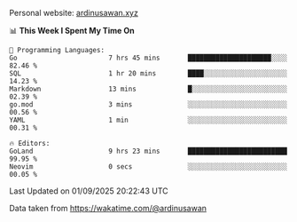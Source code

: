 Personal website: [ardinusawan.xyz](https://ardinusawan.xyz)

<!--START_SECTION:waka-->
📊 **This Week I Spent My Time On** 

```text
💬 Programming Languages: 
Go                       7 hrs 45 mins       █████████████████████░░░░   82.46 % 
SQL                      1 hr 20 mins        ████░░░░░░░░░░░░░░░░░░░░░   14.23 % 
Markdown                 13 mins             █░░░░░░░░░░░░░░░░░░░░░░░░   02.39 % 
go.mod                   3 mins              ░░░░░░░░░░░░░░░░░░░░░░░░░   00.56 % 
YAML                     1 min               ░░░░░░░░░░░░░░░░░░░░░░░░░   00.31 % 

🔥 Editors: 
GoLand                   9 hrs 23 mins       █████████████████████████   99.95 % 
Neovim                   0 secs              ░░░░░░░░░░░░░░░░░░░░░░░░░   00.05 % 
```


 Last Updated on 01/09/2025 20:22:43 UTC
<!--END_SECTION:waka-->
Data taken from https://wakatime.com/@ardinusawan
